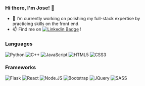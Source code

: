 <!--
**jgome284/jgome284** is a ✨ _special_ ✨ repository because its `README.md` (this file) appears on your GitHub profile.
-->

### Hi there, I'm Jose! 👋
- 🔭 I’m currently working on polishing my full-stack expertise by practicing skills on the front end.
- 📫 Find me on [![Linkedin Badge](https://img.shields.io/badge/LinkedIn-0077B5?style=plastic&logo=linkedin&logoColor=white)](https://www.linkedin.com/in/jose-miguel-gomez-03ba16129/) !

### Languages
![Python](https://img.shields.io/badge/Python-3776AB?style=plastic&logo=python&logoColor=white)
![C++](https://img.shields.io/badge/C++-000000?style=plastic&logo=cplusplus&logoColor=white)
![JavaScript](https://img.shields.io/badge/JavaScript-F7DF1E?style=plastic&logo=javascript&logoColor=black)
![HTML5](https://img.shields.io/badge/HTML5-E34F26?style=plastic&logo=html5&logoColor=orange)
![CSS3](https://img.shields.io/badge/CSS3-1572B6?style=plastic&logo=css3&logoColor=blue)

### Frameworks
![Flask](https://img.shields.io/badge/Flask-000000?style=plastic&logo=flask&logoColor=white)
![React](https://img.shields.io/badge/React-20232A?style=plastic&logo=react&logoColor=61DAFB)
![Node.JS](https://img.shields.io/badge/Node.js-43853D?style=plastic&logo=node.js&logoColor=white)
![Bootstrap](https://img.shields.io/badge/Bootstrap-563D7C?style=plastic&logo=bootstrap&logoColor=white)
![JQuery](https://img.shields.io/badge/jQuery-0769AD?style=plastic&logo=jquery&logoColor=white)
![SASS](https://img.shields.io/badge/Sass-CC6699?style=plastic&logo=sass&logoColor=white)
